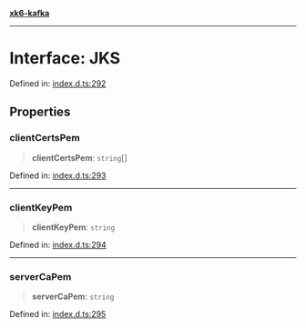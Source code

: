 [**xk6-kafka**](../README.md)

---

# Interface: JKS

Defined in: [index.d.ts:292](https://github.com/mostafa/xk6-kafka/blob/main/api-docs/index.d.ts#L292)

## Properties

### clientCertsPem

> **clientCertsPem**: `string`[]

Defined in: [index.d.ts:293](https://github.com/mostafa/xk6-kafka/blob/main/api-docs/index.d.ts#L293)

---

### clientKeyPem

> **clientKeyPem**: `string`

Defined in: [index.d.ts:294](https://github.com/mostafa/xk6-kafka/blob/main/api-docs/index.d.ts#L294)

---

### serverCaPem

> **serverCaPem**: `string`

Defined in: [index.d.ts:295](https://github.com/mostafa/xk6-kafka/blob/main/api-docs/index.d.ts#L295)
